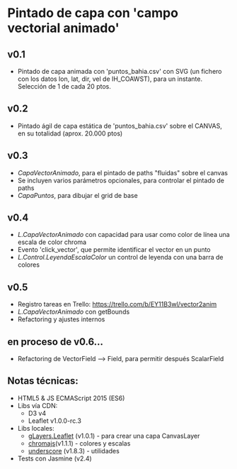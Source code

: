 # Pintado de capa con 'campo vectorial animado'

## v0.1
- Pintado de capa animada con 'puntos_bahia.csv' con SVG (un fichero con los datos lon, lat, dir, vel de IH_COAWST), para un instante. Selección de 1 de cada 20 ptos.

## v0.2
- Pintado ágil de capa estática de 'puntos_bahia.csv' sobre el CANVAS, en su totalidad (aprox. 20.000 ptos)

## v0.3
- *CapaVectorAnimado*, para el pintado de paths "fluidas" sobre el canvas
- Se incluyen varios parámetros opcionales, para controlar el pintado de paths
- *CapaPuntos*, para dibujar el grid de base

## v0.4
- *L.CapaVectorAnimado* con capacidad para usar como color de línea una escala de color chroma
- Evento 'click_vector', que permite identificar el vector en un punto
- *L.Control.LeyendaEscalaColor* un control de leyenda con una barra de colores

## v0.5
- Registro tareas en Trello: https://trello.com/b/EY11B3wl/vector2anim
- *L.CapaVectorAnimado* con getBounds
- Refactoring y ajustes internos

## en proceso de v0.6...
- Refactoring de VectorField --> Field, para permitir después ScalarField


## Notas técnicas:
- HTML5 & JS ECMAScript 2015 (ES6)
- Libs vía CDN: 
    * D3 v4
    * Leaflet v1.0.0-rc.3
- Libs locales: 
    * [gLayers.Leaflet](https://github.com/Sumbera/gLayers.Leaflet) (v1.0.1) - para crear una capa CanvasLayer
    * [chromajs](https://github.com/gka/chroma.js)(v1.1.1) - colores y escalas
    * [underscore](http://underscorejs.org/) (v1.8.3) - utilidades
- Tests con Jasmine (v2.4)